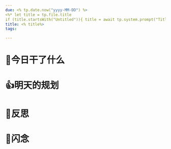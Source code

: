 ```yaml
---
due: <% tp.date.now("yyyy-MM-DD") %> 
<%* let title = tp.file.title 
if (title.startsWith("Untitled")){ title = await tp.system.prompt("Title"); await tp.file.rename(title); } %>
title: <% title%>
tags:

---
```




# 📖今日干了什么












# 👍明天的规划

















# 🍏反思








# 📖闪念
